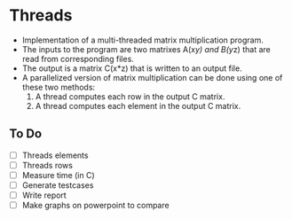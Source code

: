 # Threads
* Implementation of  a multi-threaded matrix multiplication program. 
* The inputs to the program are two matrixes A(x*y) and B(y*z) that are read from corresponding files. 
* The output is a matrix C(x*z) that is written to an output file. 
* A parallelized version of matrix multiplication can be done using one of these two methods: 
    1. A thread computes each row in the output C matrix. 
    2. A thread computes each element in the output C matrix.
    
## To Do ##

- [ ] Threads elements
- [ ] Threads rows
- [ ] Measure time (in C)
- [ ] Generate testcases
- [ ] Write report
- [ ] Make graphs on powerpoint to compare

